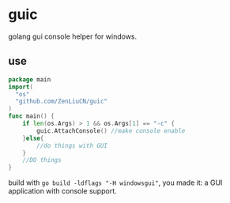 # guic
golang gui console helper for windows.
## use
```go
package main
import(
  "os"
  "github.com/ZenLiuCN/guic"
)
func main() {
	if len(os.Args) > 1 && os.Args[1] == "-c" {
		guic.AttachConsole() //make console enable
	}else{
		//do things with GUI
	}
	//DO things
}
```
build with `go build -ldflags "-H windowsgui"`, you made it: a GUI application with console support.
